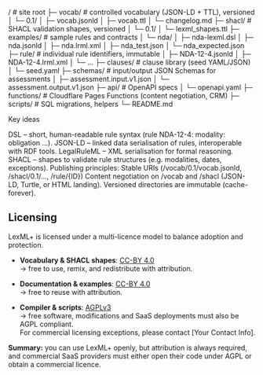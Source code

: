 /                     # site root
├─ vocab/             # controlled vocabulary (JSON-LD + TTL), versioned
│  └─ 0.1/
│     ├─ vocab.jsonld
│     ├─ vocab.ttl
│     └─ changelog.md
├─ shacl/             # SHACL validation shapes, versioned
│  └─ 0.1/
│     └─ lexml_shapes.ttl
├─ examples/          # sample rules and contracts
│  └─ nda/
│     ├─ nda-lexml.dsl
│     ├─ nda.jsonld
│     ├─ nda.lrml.xml
│     ├─ nda_test.json
│     └─ nda_expected.json
├─ rule/              # individual rule identifiers, immutable
│  ├─ NDA-12-4.jsonld
│  ├─ NDA-12-4.lrml.xml
│  └─ …
├─ clauses/           # clause library (seed YAML/JSON)
│  └─ seed.yaml
├─ schemas/           # input/output JSON Schemas for assessments
│  ├─ assessment.input.v1.json
│  └─ assessment.output.v1.json
├─ api/               # OpenAPI specs
│  └─ openapi.yaml
├─ functions/         # Cloudflare Pages Functions (content negotiation, CRM)
├─ scripts/           # SQL migrations, helpers
└─ README.md


Key ideas

DSL – short, human-readable rule syntax (rule NDA-12-4: modality: obligation …).
JSON-LD – linked data serialisation of rules, interoperable with RDF tools.
LegalRuleML – XML serialisation for formal reasoning.
SHACL – shapes to validate rule structures (e.g. modalities, dates, exceptions).
Publishing principles:
Stable URIs (/vocab/0.1/vocab.jsonld, /shacl/0.1/…, /rule/{ID})
Content negotiation on /vocab and /shacl (JSON-LD, Turtle, or HTML landing).
Versioned directories are immutable (cache-forever).



## Licensing

LexML+ is licensed under a multi-licence model to balance adoption and protection.

- **Vocabulary & SHACL shapes**: [CC-BY 4.0](https://creativecommons.org/licenses/by/4.0/)  
  → free to use, remix, and redistribute with attribution.

- **Documentation & examples**: [CC-BY 4.0](https://creativecommons.org/licenses/by/4.0/)  
  → free to reuse with attribution.

- **Compiler & scripts**: [AGPLv3](https://www.gnu.org/licenses/agpl-3.0.html)  
  → free software, modifications and SaaS deployments must also be AGPL compliant.  
  For commercial licensing exceptions, please contact [Your Contact Info].

**Summary:** you can use LexML+ openly, but attribution is always required, and commercial SaaS providers must either open their code under AGPL or obtain a commercial licence.
